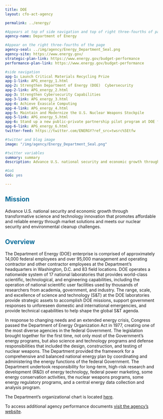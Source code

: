 ```yaml
---
title: DOE
layout: cfo-act-agency

permalink: ../energy/

#Appears at top of side navigation and top of right three-fourths of page
agency-name: Department of Energy

#Appear on the right three-fourths of the page
agency-seal: ../img/agency/Energy_Department_Seal.png
agency-site: https://www.energy.gov/
strategic-plan-link: https://www.energy.gov/budget-performance
performance-plan-link: https://www.energy.gov/budget-performance

#side navigation
apg-1: Launch Critical Materials Recycling Prize
apg-1-link: APG_energy_1.html
apg-2: Strengthen Department of Energy (DOE)  Cybersecurity
apg-2-link: APG_energy_2.html
apg-3: Strengthen Cybersecurity Capabilities
apg-3-link: APG_energy_3.html
apg-4: Achieve Exascale Computing
apg-4-link: APG_energy_4.html
apg-5: Maintain and Modernize the U.S. Nuclear Weapons Stockpile
apg-5-link: APG_energy_5.html
apg-6: Stand up a new public-private partnership pilot program at DOE for national laboratory innovation
apg-6-link: APG_energy_6.html
twitter-feed: https://twitter.com/ENERGY?ref_src=twsrc%5Etfw

#twitter and blog image
image: "/img/agency/Energy_Department_Seal.png"

#twitter variables
summary: summary
description: Advance U.S. national security and economic growth through scientific and technological innovation to promote affordable and reliable energy through market solutions.

#GoG
GoG: yes

---
```


<div class="usa-grid usa-graphic_list-row">
  <div class="usa-width-one-whole usa-media_block agency-page-section">
    <h2 style="color:#046b99;">Mission</h2>
    <p>Advance U.S. national security and economic growth through transformative science and technology innovation that promotes affordable and reliable energy through market solutions and meets our nuclear security and environmental cleanup challenges.</p>
  </div>
</div>

<div class="usa-grid usa-graphic_list-row">
  <div class="usa-width-one-whole usa-media_block agency-page-section">
    <h2 style="color:#046b99;">Overview</h2>
    <p>The Department of Energy (DOE) enterprise is comprised of approximately 14,000 federal employees and over 95,000 management and operating contractor and other contractor employees at the Department&rsquo;s headquarters in Washington, D.C. and 83 field locations.  DOE operates a nationwide system of 17 national laboratories that provides world-class scientific, technological, and engineering capabilities, including the operation of national scientific user facilities used by thousands of researchers from academia, government, and industry. The range, scale, and excellence of science and technology (S&amp;T) at the DOE laboratories provide strategic assets to accomplish DOE missions, support government responses to unforeseen domestic and international emergencies, and provide technical capabilities to help shape the global S&amp;T agenda. </p>
    <p>In response to changing needs and an extended energy crisis, Congress passed the Department of Energy Organization Act in 1977, creating one of the most diverse agencies in the federal Government.  The legislation brought together for the first time, not only most of the Government&rsquo;s energy programs, but also science and technology programs and defense responsibilities that included the design, construction, and testing of nuclear weapons.  The Department provided the framework for a comprehensive and balanced national energy plan by coordinating and administering the energy functions of the federal Government.  The Department undertook responsibility for long-term, high-risk research and development (R&amp;D) of energy technology, federal power marketing, some energy conservation activities, the nuclear weapons programs, some energy regulatory programs, and a central energy data collection and analysis program. </p>
    <p>The Department&rsquo;s organizational chart is located <a href="http://energy.gov/about-us/organization-chart">here</a>.</p>
  </div>
</div>

<div class="usa-grid usa-graphic_list-row">
  <div class="usa-width-one-whole usa-media_block">
    <p>To access additional agency performance documents <a href="https://www.energy.gov/budget-performance" target="_blank">visit the agency’s website</a>.</p>
  </div>
</div>
